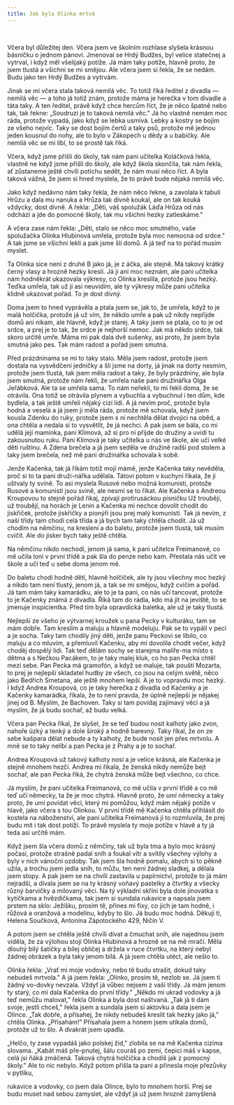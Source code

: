 ```yaml
---
title: Jak byla Olinka mrtvá
---
```


 

Včera byl důležitej den. Včera jsem ve školním rozhlase slyšela krásnou básničku o jednom pánovi. Jmenoval se Hrdý Budžes, byl velice statečnej a vytrval, i když měl všelijaký potíže. Já mám taky potíže, hlavně proto, že jsem tlustá a všichni se mi smějou. Ale včera jsem si řekla, že se nedám. Budu jako ten Hrdý Budžes a vytrvám.

Jinak se mi včera stala taková nemilá věc. To totiž říká ředitel z divadla — nemilá věc — a toho já totiž znám, protože máma je herečka v tom divadle a táta taky. A ten ředitel, právě když chce hercům říct, že je něco špatně nebo tak, tak řekne: „Soudruzi je to taková nemilá věc." Já ho vlastně nemám moc ráda, protože vypadá, jako když se lebka usmívá. Lebky a kostry se bojím ze všeho nejvíc. Taky se dost bojím čertů a taky psů, protože mě jednou jeden kousnul do nohy, ale to bylo v Zákopech u dědy a u babičky. Ale nemilá věc se mi líbí, to se prostě tak řiká.

Včera, když jsme přišli do školy, tak nám pani učitelka Koláčková řekla, vlastně ne když jsme přišli do školy, ale když škola skončila, tak nám řekla, ať zůstaneme ještě chvíli potichu sedět, že nám musí něco říct. A byla taková vážná, že jsem si hned myslela, že to právě bude nějaká nemilá věc.

Jako když nedávno nám taky řekla, že nám něco řekne, a zavolala k tabuli Hrůzu a dala mu nanuka a Hrůza tak divně koukal, ale on tak kouká vždycky, dost divně. A řekla: „Děti, váš spolužák Láďa Hrůza od nás odchází a jde do pomocné školy, tak mu všichni hezky zatleskáme."

A včera zase nám řekla: „Děti, stalo se něco moc smutného, vaše spolužačka Olinka Hlubinová umřela, protože byla moc nemocná od srdce." A tak jsme se všichni lekli a pak jsme šli domů. A já teď na to pořád musím myslet.

Ta Olinka sice neni z druhé B jako já, je z áčka, ale stejně. Má takový krátký černý vlasy a hrozně hezky kreslí. Já ji ani moc neznám, ale pani učitelka nám hodněkrát ukazovala výkresy, co Olinka kreslila, protože jsou hezký. Teďka umřela, tak už ji asi neuvidím, ale ty výkresy může pani učitelka klidně ukazovat pořád. To je dost divný.

Doma jsem to hned vyprávěla a ptala jsem se, jak to, že umřela, když to je malá holčička, protože já už vím, že někdo umře a pak už nikdy nepřijde domů ani nikam, ale hlavně, když je starej. A taky jsem se ptala, co to je od srdce, a prej je to tak, že srdce je nejhorší nemoc. Jak má někdo srdce, tak skoro určitě umře. Máma mi pak dala dvě sušenky, asi proto, že jsem byla smutná jako pes. Tak mám radost a pořád jsem smutná.

Před prázdninama se mi to taky stalo. Měla jsem radost, protože jsem dostala na vysvědčení jedničky a šli jsme na dorty, já jinak na dorty nesmím, protože jsem tlustá, tak jsem měla radost a taky, že byly prázdniny, ale byla jsem smutná, protože nám řekli, že umřela naše pani družinářka Olga Jeřábková. Ale ta se umřela sama. To nám neřekli, to mi řekli doma, že se otrávila. Ona totiž se otrávila plynem a vybuchla a vybuchnul i ten dům, kde bydlela, a tak ještě umřeli nějaký cizí lidi. A já nevím proč, protože byla hodná a veselá a já jsem ji měla ráda, protože mě schovala, když jsem kousla Zdenku do ruky, protože jsem s ní nechtěla dělat dvojici na oběd, a ona chtěla a nedala si to vysvětlit, že já nechci. A pak jsem se bála, co mi udělá její maminka, pani Klímová, až si pro ni přijde do družiny a uvidí tu zakousnutou ruku. Pani Klímová je taky učitelka u nás ve škole, ale učí velké děti ruštinu. A Zdena brečela a já jsem seděla ve družině radši pod stolem a taky jsem brečela, než mě pani družinářka schovala k sobě.

Jenže Kačenka, tak já říkám totiž mojí mámě, jenže Kačenka taky nevěděla, proč si to ta pani druži-nářka udělala. Tátovi potom v kuchyni říkala, že ji uštvaly ty svině. To asi myslela Rusové nebo možná komunisti, protože Rusové a komunisti jsou svině, ale nesmí se to říkat. Ale Kačenka s Andreou Kroupovou to stejně pořád říkaj, zpívají protirusáckou písničku Už troubějí, už troubějí, na horách je Lenin a Kačenka mi nechce dovolit chodit do jiskřiček, protože jiskřičky a pionýři jsou prej malý komunisti. Tak já nevím, z naší třídy tam chodí celá třída a já bych tam taky chtěla chodit. Já už chodím na němčinu, na kreslení a do baletu, protože jsem tlustá, tak musím cvičit. Ale do jisker bych taky ještě chtěla.

Na němčinu nikdo nechodí, jenom já sama, k pani učitelce Freimanové, co mě učila loni v první třídě a pak šla do penze nebo kam. Přestala nás učit ve škole a učí teď u sebe doma jenom mě.

Do baletu chodí hodně dětí, hlavně holčiček, ale ty jsou všechny moc hezký a nikdo tam není tlustý, jenom já, a tak se mi smějou, když cvičím a pořád. Já tam mám taky kamarádku, ale to je ta pani, co nás učí tancovat, protože to je Kačenky známá z divadla. Říká tam do rádia, kdo má jít na jeviště, to se jmenuje inspicientka. Před tím byla opravdická baletka, ale už je taky tlustá.

Nejlepší ze všeho je výtvarnej kroužek u pana Pecky v kulturáku, tam se mám dobře. Tam kreslím a maluju a hlavně modeluju. Pak se to vypálí v peci a je socha. Taky tam chodily jiný děti, jenže panu Peckovi se líbilo, co maluju a co mluvím, a přemluvil Kačenku, aby mi dovolila chodit večer, když choděj dospělý lidi. Tak teď dělám sochy se starejma malíře-ma místo s dětma a s Nečkou Pacákem, to je taky malej kluk, co ho pan Pecka chtěl mezi sebe. Pan Pecka má gramofón, a když se maluje, tak pouští Mozarta, to prej je nejlepší skladatel hudby ze všech, co jsou na celým světě, něco jako Bedřich Smetana, ale ještě mnohem lepší. A je to vopravdu moc hezký. I když Andrea Kroupová, co je taky herečka z divadla od Kačenky a je Kačenky kamarádka, říkala, že to není pravda, že úplně nejlepší je nějakej jinej od B. Myslím, že Bachoven. Taky si tam povídaj zajímavý věci a já myslím, že já budu sochař, až budu velká.

Včera pan Pecka říkal, že slyšel, že se teď budou nosit kalhoty jako zvon, nahoře úzký a tenký a dole široký a hodně barevný. Taky říkal, že on ze sebe kašpara dělat nebude a ty kalhoty, že bude nosit jen přes mrtvolu. A mně se to taky nelíbí a pan Pecka je z Prahy a je to sochař.

Andrea Kroupová už takový kalhoty nosí a je velice krásná, ale Kačenka je stejně mnohem hezčí. Andrea mi říkala, že ženská nikdy nemůže bejt sochař, ale pan Pecka říká, že chytrá ženská může bejt všechno, co chce.

Já myslím, že pani učitelka Freimanová, co mě učila v první třídě a co mě teď učí německy, ta že je moc chytrá. Hlavně proto, že umí německy a taky proto, že umí povídat věci, který mi pomůžou, když mám nějaký potíže v hlavě, jako včera s tou Olinkou. V první třídě mě Kačenka chtěla přihlásit do kostela na náboženství, ale pani učitelka Freimanová jí to rozmluvila, že prej budu mít i tak dost potíží. To právě myslela ty moje potíže v hlavě a ty já teda asi určitě mám.

Když jsem šla včera domů z němčiny, tak už byla tma a bylo moc krásný počasí, protože strašně padal sníh a foukal vítr a svítily všechny výlohy a byly v nich vánoční ozdoby. Tak jsem šla hodně pomalu, abych si to pěkně užila, a trochu jsem jedla sníh, to můžu, ten není žádnej sladkej, a dělala jsem stopy. A pak jsem se na chvíli zastavila u papírnictví, protože to já mám nejradši, a dívala jsem se na ty krásný voňavý pastelky a čtvrtky a všecky různý barvičky a milovaný věci. Na tý výkladní skříni byla dole jinovatka s kytičkama a hvězdičkama, tak jsem si sundala rukavice a napsala jsem prstem na sklo: Ježíšku, prosím tě, přines mi fixy, co jich je tam hodně, i růžová a oranžová a modelínu, kdyby to šlo. Já budu moc hodná. Děkuji ti, Helena Součková, Antonína Zápotockého 429, Ničín V.

A potom jsem se chtěla ještě chvíli dívat a čmuchat sníh, ale najednou jsem viděla, že za výlohou stojí Olinka Hlubinová a hrozně se na mě mračí. Měla dlouhý bílý šatičky a bílej obličej a držela v ruce čtvrtku, na který nebyl žádnej obrázek a byla taky jenom bílá. A já jsem chtěla utéct, ale nešlo to.

Olinka řekla: „Vrať mi moje vodovky, nebo tě budu strašit, dokud taky nebudeš mrtvola." A já jsem řekla: „Olinko, prosím tě, nezlob se. Já jsem ti žádný vo-dovky nevzala. Vždyť já vůbec nejsem z vaší třídy. Já mám jenom ty starý, co mi dala Kačenka do první třídy." „Někdo mi ukrad vodovky a já teď nemůžu malovat," řekla Olinka a byla dost naštvaná. „Tak já ti dám svoje, jestli chceš," řekla jsem a sundala jsem si aktovku a dala jsem je Olince. „Tak dobře, a přísahej, že nikdy nebudeš kreslit tak hezky jako já," chtěla Olinka. „Přísahám!" Přísahala jsem a honem jsem utíkala domů, protože už to šlo. A dvakrát jsem upadla.

„Helčo, ty zase vypadáš jako polskej žid," zlobila se na mě Kačenka cizíma slovama. „Kabát máš pře-pnutej, šálu couráš po zemi, čepici máš v kapse, celá jsi ňáká zmáčená. Taková chytrá holčička a chodíš jak z pomocný školy." Ale to nic nebylo. Když potom přišla ta pani a přinesla moje přezůvky v pytlíku,

rukavice a vodovky, co jsem dala Olince, bylo to mnohem horší. Prej se budu muset nad sebou zamyslet, ale vždyť já už jsem hrozně zamyšlená
